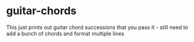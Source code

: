 # guitar-chords

This just prints out guitar chord successions that you pass it - still need to add a bunch of chords and format multiple lines 
